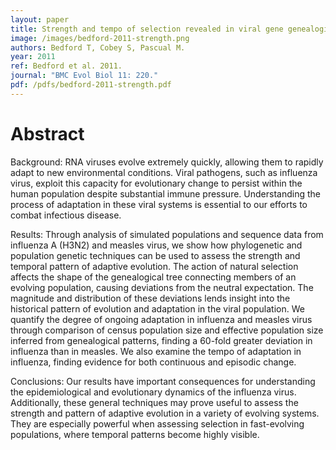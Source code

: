 ```yaml
---
layout: paper
title: Strength and tempo of selection revealed in viral gene genealogies
image: /images/bedford-2011-strength.png
authors: Bedford T, Cobey S, Pascual M.
year: 2011
ref: Bedford et al. 2011.
journal: "BMC Evol Biol 11: 220."
pdf: /pdfs/bedford-2011-strength.pdf
---
```


# Abstract

Background: RNA viruses evolve extremely quickly, allowing them to rapidly adapt to new environmental conditions. Viral pathogens, such as influenza virus, exploit this capacity for evolutionary change to persist within the human population despite substantial immune pressure. Understanding the process of adaptation in these viral systems is essential to our efforts to combat infectious disease.

Results: Through analysis of simulated populations and sequence data from influenza A (H3N2) and measles virus, we show how phylogenetic and population genetic techniques can be used to assess the strength and temporal pattern of adaptive evolution. The action of natural selection affects the shape of the genealogical tree connecting members of an evolving population, causing deviations from the neutral expectation. The magnitude and distribution of these deviations lends insight into the historical pattern of evolution and adaptation in the viral population. We quantify the degree of ongoing adaptation in influenza and measles virus through comparison of census population size and effective population size inferred from genealogical patterns, finding a 60-fold greater deviation in influenza than in measles. We also examine the tempo of adaptation in influenza, finding evidence for both continuous and episodic change.

Conclusions: Our results have important consequences for understanding the epidemiological and evolutionary dynamics of the influenza virus. Additionally, these general techniques may prove useful to assess the strength and pattern of adaptive evolution in a variety of evolving systems. They are especially powerful when assessing selection in fast-evolving populations, where temporal patterns become highly visible.